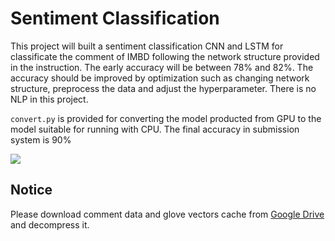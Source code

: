 # Sentiment Classification
This project will built a sentiment classification CNN and LSTM for classificate the comment of IMBD following the network structure provided in the instruction. The early accuracy will be between 78% and 82%. The accuracy should be improved by optimization such as changing network structure, preprocess the data and adjust the hyperparameter. There is no NLP in this project.

`convert.py` is provided for converting the model producted from GPU to the model suitable for running with CPU. The final accuracy in submission system is 90%

![](./figure1.png)

## Notice
Please download comment data and glove vectors cache from [Google Drive](https://drive.google.com/file/d/11BK6FD2kAkzn6b-s8RsNqAHr05_UftSj) and decompress it.


